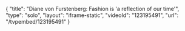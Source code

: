 {
    "title": "Diane von Furstenberg: Fashion is 'a reflection of our time'",
    "type": "solo",
    "layout": "iframe-static",
    "videoId": "123195491",
    "url": "\/tvpembed\/123195491"
}